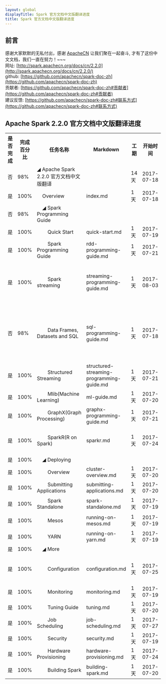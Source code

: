 ```yaml
---
layout: global
displayTitle: Spark 官方文档中文版翻译进度
title: Spark 官方文档中文版翻译进度
---
```


## 前言
感谢大家默默的无私付出，感谢 [ApacheCN](htttp://www.apachecn.org) 让我们聚在一起奋斗, 才有了这份中文文档，我们一直在努力！~~~  
网址: [http://spark.apachecn.org/docs/cn/2.2.0](http://spark.apachecn.org/docs/cn/2.2.0/)  
github: [https://github.com/apachecn/spark-doc-zh](https://github.com/apachecn/spark-doc-zh)  
贡献者: [https://github.com/apachecn/spark-doc-zh#贡献者](https://github.com/apachecn/spark-doc-zh#贡献者)  
建议反馈: [https://github.com/apachecn/spark-doc-zh#联系方式](https://github.com/apachecn/spark-doc-zh#联系方式)

## Apache Spark 2.2.0 官方文档中文版翻译进度
<table class="apachecn-bordered">
<tr><th>是否完成</th><th>完成百分比</th><th>任务名称</th><th>Markdown</th><th>工期</th><th>开始时间</th><th>结束时间</th><th>贡献者</th><th>备注</th></tr>
  <tr>
    <td>否</td>
    <td>98%</td>
    <td>◢ Apache Spark 2.2.0 官方文档中文版翻译</td>
    <td></td>
    <td>14 天</td>
    <td>2017-07-18</td>
    <td>2017-07-31</td>
    <td></td>
    <td></td>
  </tr>
  <tr>
    <td>是</td>
    <td>100%</td>
    <td>&nbsp;&nbsp;&nbsp;&nbsp;Overview</td>
    <td>index.md</td>
    <td>1 天</td>
    <td>2017-07-18</td>
    <td>2017-07-18</td>
    <td><a href="https://github.com/wangyangting">@wangyangting</a>（那伊抹微笑）</td>
    <td></td>
  </tr>
  <tr>
    <td>否</td>
    <td>98%</td>
    <td>&nbsp;&nbsp;&nbsp;&nbsp;◢ Spark Programming Guide</td>
    <td></td>
    <td></td>
    <td></td>
    <td></td>
    <td></td>
    <td></td>
  </tr>
  <tr>
    <td>是</td>
    <td>100%</td>
    <td>&nbsp;&nbsp;&nbsp;&nbsp;&nbsp;&nbsp;&nbsp;&nbsp;Quick Start</td>
    <td>quick-start.md</td>
    <td>1 天</td>
    <td>2017-07-19</td>
    <td>2017-07-19</td>
    <td><a href="https://github.com/wangyangting">@wangyangting</a>（那伊抹微笑）</td>
    <td></td>
  </tr>
  <tr>
    <td>是</td>
    <td>100%</td>
    <td>&nbsp;&nbsp;&nbsp;&nbsp;&nbsp;&nbsp;&nbsp;&nbsp;Spark Programming Guide</td>
    <td>rdd-programming-guide.md</td>
    <td>1 天</td>
    <td>2017-07-21</td>
    <td>2017-07-21</td>
    <td><a href="https://github.com/wangyangting">@wangyangting</a>（那伊抹微笑）</td>
    <td></td>
  </tr>
  <tr>
    <td>是</td>
    <td>100%</td>
    <td>&nbsp;&nbsp;&nbsp;&nbsp;&nbsp;&nbsp;&nbsp;&nbsp;Spark streaming</td>
    <td>streaming-programming-guide.md</td>
    <td>1 天</td>
    <td>2017-08-03</td>
    <td>2017-08-03</td>
    <td>
      <a href="https://github.com/wangyangting">@wangyangting</a>（那伊抹微笑）<br/>
      <a href="https://github.com/jiangzhonglian">@jiangzhonglian</a>（片刻）<br/>
      <a href="https://github.com/chenyyx">@chenyyx</a>（Joy yx）
    </td>
    <td></td>
  </tr>
  <tr>
    <td>否</td>
    <td>98%</td>
    <td>&nbsp;&nbsp;&nbsp;&nbsp;&nbsp;&nbsp;&nbsp;&nbsp;Data Frames, Datasets and SQL</td>
    <td>sql-programming-guide.md</td>
    <td>1 天</td>
    <td>2017-07-18</td>
    <td></td>
    <td>
      <a href="https://github.com/qinchaofeng">@qinchaofeng</a>（qinchaofeng）<br/>
      <a href="https://github.com/chenyyx">@chenyyx</a>（Joy yx）<br/>
      <a href="https://github.com/jiangzhonglian">@jiangzhonglian</a>（片刻）<br/>
      <a href="https://github.com/wangyangting">@wangyangting</a>（那伊抹微笑）
    </td>
    <td></td>
  </tr>
  <tr>
    <td>是</td>
    <td>100%</td>
    <td>&nbsp;&nbsp;&nbsp;&nbsp;&nbsp;&nbsp;&nbsp;&nbsp;Structured Streaming</td>
    <td>structured-streaming-programming-guide.md</td>
    <td>1 天</td>
    <td>2017-07-21</td>
    <td>2017-07-21</td>
    <td><a href="https://github.com/chenyyx">@chenyyx</a>（Joy yx）</td>
    <td></td>
  </tr>
  <tr>
    <td>是</td>
    <td>100%</td>
    <td>&nbsp;&nbsp;&nbsp;&nbsp;&nbsp;&nbsp;&nbsp;&nbsp;Mlib(Machine Learning)</td>
    <td>ml-guide.md</td>
    <td>1 天</td>
    <td>2017-07-20</td>
    <td>2017-07-20</td>
    <td><a href="https://github.com/chenyyx">@chenyyx</a>（Joy yx）</td>
    <td></td>
  </tr>
  <tr>
    <td>是</td>
    <td>100%</td>
    <td>&nbsp;&nbsp;&nbsp;&nbsp;&nbsp;&nbsp;&nbsp;&nbsp;GraphX(Graph Processing)</td>
    <td>graphx-programming-guide.md</td>
    <td>1 天</td>
    <td>2017-07-21</td>
    <td>2017-07-21</td>
    <td><a href="https://github.com/jiangzhonglian">@jiangzhonglian</a>（片刻）</td>
    <td></td>
  </tr>
  <tr>
    <td>是</td>
    <td>100%</td>
    <td>&nbsp;&nbsp;&nbsp;&nbsp;&nbsp;&nbsp;&nbsp;&nbsp;SparkR(R on Spark)</td>
    <td>sparkr.md</td>
    <td>1 天</td>
    <td>2017-07-24</td>
    <td>2017-07-24</td>
    <td>
      <a href="https://github.com/kris37">@kris37</a>（kris37）<br/>
      <a href="https://github.com/wangyangting">@wangyangting</a>（那伊抹微笑）
    </td>
    <td></td>
  </tr>
  <tr>
    <td>是</td>
    <td>100%</td>
    <td>&nbsp;&nbsp;&nbsp;&nbsp;◢ Deploying</td>
    <td></td>
    <td></td>
    <td></td>
    <td></td>
    <td></td>
    <td></td>
  </tr>
  <tr>
    <td>是</td>
    <td>100%</td>
    <td>&nbsp;&nbsp;&nbsp;&nbsp;&nbsp;&nbsp;&nbsp;&nbsp;Overview</td>
    <td>cluster-overview.md</td>
    <td>1 天</td>
    <td>2017-07-20</td>
    <td>2017-07-20</td>
    <td><a href="https://github.com/huangtianan">@huangtianan</a>（huangtianan）</td>
    <td></td>
  </tr>
  <tr>
    <td>是</td>
    <td>100%</td>
    <td>&nbsp;&nbsp;&nbsp;&nbsp;&nbsp;&nbsp;&nbsp;&nbsp;Submitting Applications</td>
    <td>submitting-applications.md</td>
    <td>1 天</td>
    <td>2017-07-20</td>
    <td>2017-07-20</td>
    <td><a href="https://github.com/sehriff">@sehriff</a>（sehriff）</td>
    <td></td>
  </tr>
  <tr>
    <td>是</td>
    <td>100%</td>
    <td>&nbsp;&nbsp;&nbsp;&nbsp;&nbsp;&nbsp;&nbsp;&nbsp;Spark Standalone</td>
    <td>spark-standalone.md</td>
    <td>1 天</td>
    <td>2017-07-19</td>
    <td>2017-07-19</td>
    <td><a href="https://github.com/chenyyx">@chenyyx</a>（Joy yx）</td>
    <td></td>
  </tr>
  <tr>
    <td>是</td>
    <td>100%</td>
    <td>&nbsp;&nbsp;&nbsp;&nbsp;&nbsp;&nbsp;&nbsp;&nbsp;Mesos</td>
    <td>running-on-mesos.md</td>
    <td>1 天</td>
    <td>2017-07-19</td>
    <td>2017-07-19</td>
    <td><a href="https://github.com/chenyyx">@chenyyx</a>（Joy yx）</td>
    <td></td>
  </tr>
  <tr>
    <td>是</td>
    <td>100%</td>
    <td>&nbsp;&nbsp;&nbsp;&nbsp;&nbsp;&nbsp;&nbsp;&nbsp;YARN</td>
    <td>running-on-yarn.md</td>
    <td>1 天</td>
    <td>2017-07-19</td>
    <td>2017-07-19</td>
    <td><a href="https://github.com/wangyangting">@wangyangting</a>（那伊抹微笑）</td>
    <td></td>
  </tr>
  <tr>
    <td>是</td>
    <td>100%</td>
    <td>&nbsp;&nbsp;&nbsp;&nbsp;◢ More</td>
    <td></td>
    <td></td>
    <td></td>
    <td></td>
    <td></td>
    <td></td>
  </tr>
  <tr>
    <td>是</td>
    <td>100%</td>
    <td>&nbsp;&nbsp;&nbsp;&nbsp;&nbsp;&nbsp;&nbsp;&nbsp;Configuration</td>
    <td>configuration.md</td>
    <td>1 天</td>
    <td>2017-07-25</td>
    <td>2017-07-25</td>
    <td>
      <a href="https://github.com/chenyyx">@chenyyx</a>（Joy yx）<br/>
      <a href="https://github.com/jiangzhonglian">@jiangzhonglian</a>（片刻）
    </td>
    <td></td>
  </tr>
  <tr>
    <td>是</td>
    <td>100%</td>
    <td>&nbsp;&nbsp;&nbsp;&nbsp;&nbsp;&nbsp;&nbsp;&nbsp;Monitoring</td>
    <td>monitoring.md</td>
    <td>1 天</td>
    <td>2017-07-19</td>
    <td>2017-07-19</td>
    <td><a href="https://github.com/jiangzhonglian">@jiangzhonglian</a>（片刻）</td>
    <td></td>
  </tr>
  <tr>
    <td>是</td>
    <td>100%</td>
    <td>&nbsp;&nbsp;&nbsp;&nbsp;&nbsp;&nbsp;&nbsp;&nbsp;Tuning Guide</td>
    <td>tuning.md</td>
    <td>1 天</td>
    <td>2017-07-20</td>
    <td>2017-07-20</td>
    <td><a href="https://github.com/jiangzhonglian">@jiangzhonglian</a>（片刻）</td>
    <td></td>
  </tr>
  <tr>
    <td>是</td>
    <td>100%</td>
    <td>&nbsp;&nbsp;&nbsp;&nbsp;&nbsp;&nbsp;&nbsp;&nbsp;Job Scheduling</td>
    <td>job-scheduling.md</td>
    <td>1 天</td>
    <td>2017-07-27</td>
    <td>2017-07-27</td>
    <td><a href="https://github.com/stealthsMrs">@stealthsMrs</a>（stealthsMrs）</td>
    <td></td>
  </tr>
  <tr>
    <td>是</td>
    <td>100%</td>
    <td>&nbsp;&nbsp;&nbsp;&nbsp;&nbsp;&nbsp;&nbsp;&nbsp;Security</td>
    <td>security.md</td>
    <td>1 天</td>
    <td>2017-07-19</td>
    <td>2017-07-19</td>
    <td><a href="https://github.com/wangyangting">@wangyangting</a>（那伊抹微笑）</td>
    <td></td>
  </tr>
  <tr>
    <td>是</td>
    <td>100%</td>
    <td>&nbsp;&nbsp;&nbsp;&nbsp;&nbsp;&nbsp;&nbsp;&nbsp;Hardware Provisioning</td>
    <td>hardware-provisioning.md</td>
    <td>1 天</td>
    <td>2017-07-24</td>
    <td>2017-07-24</td>
    <td><a href="https://github.com/huangtianan">@huangtianan</a>（huangtianan）</td>
    <td></td>
  </tr>
  <tr>
    <td>是</td>
    <td>100%</td>
    <td>&nbsp;&nbsp;&nbsp;&nbsp;&nbsp;&nbsp;&nbsp;&nbsp;Building Spark </td>
    <td>building-spark.md</td>
    <td>1 天</td>
    <td>2017-07-20</td>
    <td>2017-07-20</td>
    <td><a href="https://github.com/chenyyx">@chenyyx</a>（Joy yx）</td>
    <td></td>
  </tr>
</table>